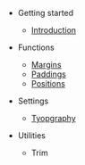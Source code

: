 - Getting started

  - [Introduction](/getting-started/introduction.md)

- Functions

  - [Margins](mixins/margins.md)
  - [Paddings](mixins/margins.md)
  - [Positions](mixins/margins.md)
 
- Settings

	- [Tyopgraphy](typopgraphy.md)
  
- Utilities

	- Trim
